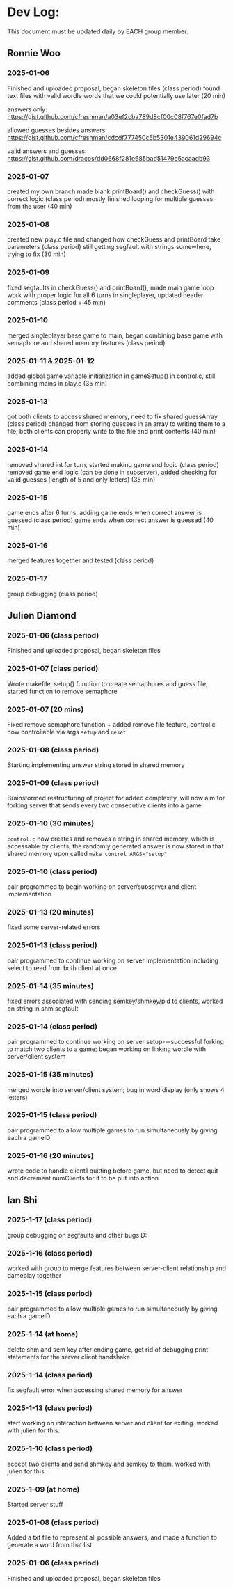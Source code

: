 # Dev Log:

This document must be updated daily by EACH group member.

## Ronnie Woo

### 2025-01-06
Finished and uploaded proposal, began skeleton files (class period)
found text files with valid wordle words that we could potentially use later (20 min)

answers only: https://gist.github.com/cfreshman/a03ef2cba789d8cf00c08f767e0fad7b

allowed guesses besides answers: https://gist.github.com/cfreshman/cdcdf777450c5b5301e439061d29694c 

valid answers and guesses: https://gist.github.com/dracos/dd0668f281e685bad51479e5acaadb93

### 2025-01-07
created my own branch
made blank printBoard() and checkGuess() with correct logic (class period)
mostly finished looping for multiple guesses from the user (40 min)

### 2025-01-08
created new play.c file and changed how checkGuess and printBoard take parameters (class period)
still getting segfault with strings somewhere, trying to fix (30 min)

### 2025-01-09
fixed segfaults in checkGuess() and printBoard(), made main game loop work with proper logic for all 6 turns in singleplayer, updated header comments (class period + 45 min)

### 2025-01-10
merged singleplayer base game to main, began combining base game with semaphore and shared memory features (class period)

### 2025-01-11 & 2025-01-12
added global game variable initialization in gameSetup() in control.c, still combining mains in play.c (35 min)

### 2025-01-13
got both clients to access shared memory, need to fix shared guessArray (class period)
changed from storing guesses in an array to writing them to a file, both clients can properly write to the file and print contents (40 min)

### 2025-01-14
removed shared int for turn, started making game end logic (class period)
removed game end logic (can be done in subserver), added checking for valid guesses (length of 5 and only letters) (35 min)

### 2025-01-15
game ends after 6 turns, adding game ends when correct answer is guessed (class period)
game ends when correct answer is guessed (40 min)

### 2025-01-16
merged features together and tested (class period)

### 2025-01-17
group debugging (class period)

## Julien Diamond

### 2025-01-06 (class period)
Finished and uploaded proposal, began skeleton files

### 2025-01-07 (class period)
Wrote makefile, setup() function to create semaphores and guess file, started function to remove semaphore

### 2025-01-07 (20 mins)
Fixed remove semaphore function + added remove file feature, control.c now controllable via args `setup` and `reset`

### 2025-01-08 (class period)
Starting implementing answer string stored in shared memory

### 2025-01-09 (class period)
Brainstormed restructuring of project for added complexity, will now aim for forking server that sends every two consecutive clients into a game

### 2025-01-10 (30 minutes)
`control.c` now creates and removes a string in shared memory, which is accessable by clients; the randomly generated answer is now stored in that shared memory upon called `make control ARGS="setup"`

### 2025-01-10 (class period)
pair programmed to begin working on server/subserver and client implementation

### 2025-01-13 (20 minutes)
fixed some server-related errors

### 2025-01-13 (class period)
pair programmed to continue working on server implementation including select to read from both client at once

### 2025-01-14 (35 minutes)
fixed errors associated with sending semkey/shmkey/pid to clients, worked on string in shm segfault

### 2025-01-14 (class period)
pair programmed to continue working on server setup---successful forking to match two clients to a game; began working on linking wordle with server/client system

### 2025-01-15 (35 minutes)
merged wordle into server/client system; bug in word display (only shows 4 letters)

### 2025-01-15 (class period)
pair programmed to allow multiple games to run simultaneously by giving each a gameID

### 2025-01-16 (20 minutes)
wrote code to handle client1 quitting before game, but need to detect quit and decrement numClients for it to be put into action

## Ian Shi

### 2025-1-17 (class period)
group debugging on segfaults and other bugs D:

### 2025-1-16 (class period)
worked with group to merge features between server-client relationship and gameplay together

### 2025-1-15 (class period)
pair programmed to allow multiple games to run simultaneously by giving each a gameID

### 2025-1-14 (at home)
delete shm and sem key after ending game, get rid of debugging print statements for the server client handshake

### 2025-1-14 (class period)
fix segfault error when accessing shared memory for answer

### 2025-1-13 (class period)
start working on interaction between server and client for exiting. worked with julien for this.

### 2025-1-10 (class period)
accept two clients and send shmkey and semkey to them. worked with julien for this.

### 2025-1-09 (at home)
Started server stuff

### 2025-01-08 (class period)

Added a txt file to represent all possible answers, and made a function to generate a word from that list.

### 2025-01-06 (class period)
Finished and uploaded proposal, began skeleton files
